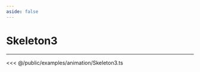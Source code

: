 ```yaml
---
aside: false
---
```


# Skeleton3
---
<Demo src="/examples/animation/Skeleton3.ts" :code="false" :height="700"></Demo>

<<< @/public/examples/animation/Skeleton3.ts